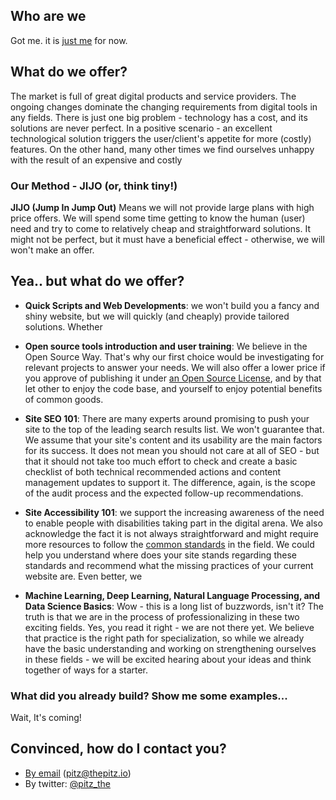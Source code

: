 ## Who are we

Got me. it is [just me](https://il.linkedin.com/in/noam-castel-036976b) for now.


## What do we offer?

The market is full of great digital products and service providers. The ongoing changes dominate the changing requirements from digital tools in any fields. There is just one big problem - technology has a cost, and its solutions are never perfect. In a positive scenario - an excellent technological solution triggers the user/client's appetite for more (costly) features. On the other hand, many other times we find ourselves unhappy with the result of an expensive and costly

### Our Method - JIJO (or, think tiny!)
**JIJO (Jump In Jump Out)** Means we will not provide large plans with high price offers. We will spend some time getting to know the human (user) need and try to come to relatively cheap and straightforward solutions. It might not be perfect, but it must have a beneficial effect - otherwise, we will won't make an offer.


## Yea.. but what do we offer?
- **Quick Scripts and Web Developments**: we won't build you a fancy and shiny website, but we will quickly (and cheaply) provide tailored solutions. Whether

- **Open source tools introduction and user training**: We believe in the Open Source Way. That's why our first choice would be investigating for relevant projects to answer your needs. We will also offer a lower price if you approve of publishing it under [an Open Source License](https://opensource.org/licenses), and by that let other to enjoy the code base, and yourself to enjoy potential benefits of common goods.

- **Site SEO 101**: There are many experts around promising to push your site to the top of the leading search results list. We won't guarantee that. We assume that your site's content and its usability are the main factors for its success. It does not mean you should not care at all of SEO - but that it should not take too much effort to check and create a basic checklist of both technical recommended actions and content management updates to support it. The difference, again, is the scope of the audit process and the expected follow-up recommendations.

- **Site Accessibility 101**: we support the increasing awareness of the need to enable people with disabilities taking part in the digital arena. We also acknowledge the fact it is not always straightforward and might require more resources to follow the [common standards](https://www.w3.org/TR/WCAG20/) in the field. We could help you understand where does your site stands regarding these standards and recommend what the missing practices of your current website are. Even better, we


- **Machine Learning, Deep Learning, Natural Language Processing, and Data Science Basics**: Wow - this is a long list of buzzwords, isn't it? The truth is that we are in the process of professionalizing in these two exciting fields. Yes, you read it right - we are not there yet. We believe that practice is the right path for specialization, so while we already have the basic understanding and working on strengthening ourselves in these fields - we will be excited hearing about your ideas and think together of ways for a starter.

### What did you already build? Show me some examples...
Wait, It's coming!

## Convinced, how do I contact you?
- [By email](mailto:pitz@thepitz.io) (pitz@thepitz.io)
- By twitter: [@pitz_the](https://twitter.com/pitz_the)
